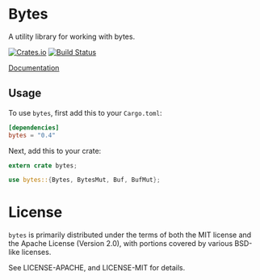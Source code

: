 # Bytes

A utility library for working with bytes.

[![Crates.io](https://img.shields.io/crates/v/bytes.svg?maxAge=2592000)](https://crates.io/crates/bytes)
[![Build Status](https://travis-ci.org/carllerche/bytes.svg?branch=master)](https://travis-ci.org/carllerche/bytes)

[Documentation](https://docs.rs/bytes)

## Usage

To use `bytes`, first add this to your `Cargo.toml`:

```toml
[dependencies]
bytes = "0.4"
```

Next, add this to your crate:

```rust
extern crate bytes;

use bytes::{Bytes, BytesMut, Buf, BufMut};
```

# License

`bytes` is primarily distributed under the terms of both the MIT license and the
Apache License (Version 2.0), with portions covered by various BSD-like
licenses.

See LICENSE-APACHE, and LICENSE-MIT for details.
